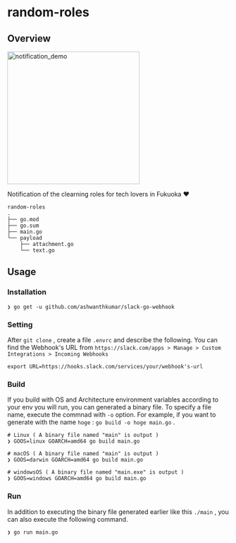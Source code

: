# random-roles

## Overview

<img alt="notification_demo" width="300px" src="https://user-images.githubusercontent.com/38056766/69641243-3437b080-10a3-11ea-9cde-6914089bcd95.png">

Notification of the clearning roles for tech lovers in Fukuoka :heart:

```
random-roles
.
├── go.mod
├── go.sum
├── main.go
└── payload
    ├── attachment.go
    └── text.go
```

## Usage

### Installation

```
❯ go get -u github.com/ashwanthkumar/slack-go-webhook
```

### Setting 

After `git clone` , create a file `.envrc` and describe the following.
You can find the Webhook's URL from `https://slack.com/apps > Manage > Custom Integrations > Incoming Webhooks`  

```
export URL=https://hooks.slack.com/services/your/webhook's-url
```

### Build

If you build with OS and Architecture environment variables according to your env you will run, you can generated a binary file.
To specify a file name, execute the commnad with `-o` option.
For example, if you want to generate with the name `hoge` : `go build -o hoge main.go` .

```
# Linux ( A binary file named "main" is output )
❯ GOOS=linux GOARCH=amd64 go build main.go

# macOS ( A binary file named "main" is output )
❯ GOOS=darwin GOARCH=amd64 go build main.go

# windowsOS ( A binary file named "main.exe" is output )
❯ GOOS=windows GOARCH=amd64 go build main.go
```

### Run

In addition to executing the binary file generated earlier like this `./main` , you can also execute the following command.

```
❯ go run main.go 
```
